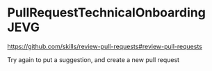# PullRequestTechnicalOnboarding JEVG
https://github.com/skills/review-pull-requests#review-pull-requests


Try again to put a suggestion, and create a new pull request
